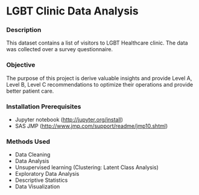 # LGBT Clinic Data Analysis

<h3> Description </h3>
This dataset contains a list of visitors to LGBT Healthcare clinic. The data was collected over a survey questionnaire.

<h3> Objective </h3>
The purpose of this project is derive valuable insights and provide Level A, Level B, Level C recommendations to optimize their operations and provide better patient care.

<h3> Installation Prerequisites </h3>

- Jupyter notebook (http://jupyter.org/install)
- SAS JMP (http://www.jmp.com/support/readme/jmp10.shtml)

<h3> Methods Used </h3>

- Data Cleaning 
- Data Analysis 
- Unsupervised learning (Clustering: Latent Class Analysis)
- Exploratory Data Analysis
- Descriptive Statistics
- Data Visualization 
